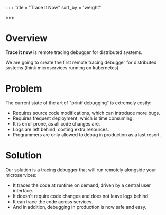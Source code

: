 +++
title = "Trace It Now"
sort_by = "weight"

+++

# Overview

**Trace it now** is remote tracing debugger for distributed systems.

We are going to create the first remote tracing debugger for distributed
systems (think microservices running on kubernetes).

# Problem

The current state of the art of "printf debugging" is extremely costly:
 - Requires source code modifications, which can introduce more bugs.
 - Requires frequent deployment, which is time consuming.
 - It is error prone, as all code changes are.
 - Logs are left behind, costing extra resources.
 - Programmers are only allowed to debug in production as a last resort.

# Solution

Our solution is a tracing debugger that will run remotely alongside your microservices: 
 - It traces the code at runtime on demand, driven by a central user interface.
 - It doesn't require code changes and does not leave logs behind.
 - It can trace the code across services.
 - And in addition, debugging in production is now safe and easy.
